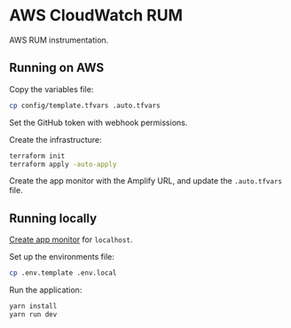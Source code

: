 # AWS CloudWatch RUM

AWS RUM instrumentation.

## Running on AWS

Copy the variables file:

```sh
cp config/template.tfvars .auto.tfvars
```

Set the GitHub token with webhook permissions.

Create the infrastructure:

```sh
terraform init
terraform apply -auto-apply
```

Create the app monitor with the Amplify URL, and update the `.auto.tfvars` file.


## Running locally

[Create app monitor][1] for `localhost`.

Set up the environments file:

```sh
cp .env.template .env.local
```

Run the application:

```sh
yarn install
yarn run dev
```

[1]: https://docs.aws.amazon.com/AmazonCloudWatch/latest/monitoring/CloudWatch-RUM-get-started-authorization.html
